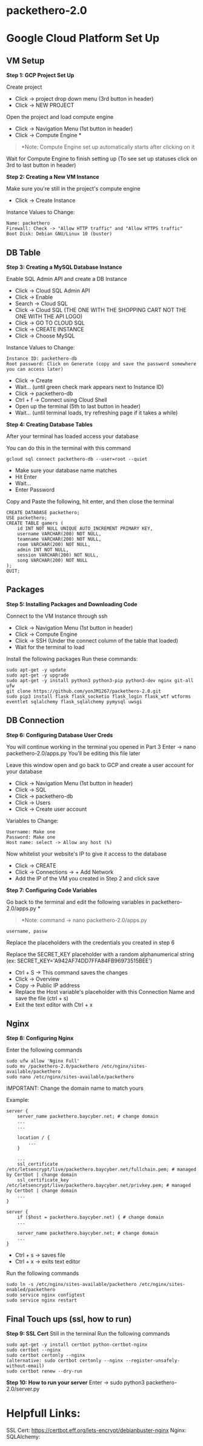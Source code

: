 # packethero-2.0

# Google Cloud Platform Set Up

## VM Setup ##

**Step 1: GCP Project Set Up**

Create project
- Click -> project drop down menu (3rd button in header)
- Click -> NEW PROJECT

Open the project and load compute engine
- Click -> Navigation Menu (1st button in header)
- Click -> Compute Engine *
> *Note: Compute Engine set up automatically starts after clicking on it

Wait for Compute Engine to finish setting up
(To see set up statuses click on 3rd to last button in header)



**Step 2: Creating a New VM Instance**

Make sure you're still in the project's compute engine

- Click -> Create Instance

Instance Values to Change:

    Name: packethero
    Firewall: Check -> "Allow HTTP traffic" and "Allow HTTPS traffic"
    Boot Disk: Debian GNU/Linux 10 (buster)


## DB Table ##

**Step 3: Creating a MySQL Database Instance**

Enable SQL Admin API and create a DB Instance
- Click -> Cloud SQL Admin API
- Click -> Enable
- Search -> Cloud SQL
- Click -> Cloud SQL (THE ONE WITH THE SHOPPING CART NOT THE ONE WITH THE API LOGO)
- Click -> GO TO CLOUD SQL
- Click -> CREATE INSTANCE
- Click -> Choose MySQL

Instance Values to Change:

    Instance ID: packethero-db
    Root password: Click on Generate (copy and save the password somewhere you can access later)

- Click -> Create
- Wait... (until green check mark appears next to Instance ID)
- Click -> packethero-db
- Ctrl + f -> Connect using Cloud Shell
- Open up the terminal (5th to last button in header)
- Wait... (until terminal loads, try refreshing page if it takes a while)


**Step 4: Creating Database Tables**

After your terminal has loaded access your database

You can do this in the terminal with this command
    
    gcloud sql connect packethero-db --user=root --quiet

- Make sure your database name matches
- Hit Enter
- Wait...
- Enter Password

Copy and Paste the following, hit enter, and then close the terminal
    
    CREATE DATABASE packethero;
    USE packethero;
    CREATE TABLE gamers (
        id INT NOT NULL UNIQUE AUTO_INCREMENT PRIMARY KEY,
        username VARCHAR(200) NOT NULL,
        teamname VARCHAR(200) NOT NULL,
        room VARCHAR(200) NOT NULL,
        admin INT NOT NULL,
        session VARCHAR(200) NOT NULL,
        song VARCHAR(200) NOT NULL
    );
    QUIT;
      

## Packages ##
**Step 5: Installing Packages and Downloading Code**

Connect to the VM Instance through ssh
- Click -> Navigation Menu (1st button in header)
- Click -> Compute Engine
- Click -> SSH (Under the connect column of the table that loaded)
- Wait for the terminal to load

Install the following packages
Run these commands:

    sudo apt-get -y update
    sudo apt-get -y upgrade
    sudo apt-get -y install python3 python3-pip python3-dev nginx git-all ufw
    git clone https://github.com/yonJM1267/packethero-2.0.git
    sudo pip3 install flask flask_socketio flask_login flask_wtf wtforms eventlet sqlalchemy flask_sqlalchemy pymysql uwsgi

## DB Connection ##
**Step 6: Configuring Database User Creds**

You will continue working in the terminal you opened in Part 3
Enter -> nano packethero-2.0/apps.py
You'll be editing this file later

Leave this window open and go back to GCP and create a user account for your database
- Click -> Navigation Menu (1st button in header)
- Click -> SQL
- Click -> packethero-db
- Click -> Users
- Click -> Create user account

Variables to Change:

    Username: Make one
    Password: Make one
    Host name: select -> Allow any host (%)

Now whitelist your website's IP to give it access to the database

- Click -> CREATE
- Click -> Connections -> + Add Network
- Add the IP of the VM you created in Step 2 and click save
   
**Step 7: Configuring Code Variables**

Go back to the terminal and edit the following variables in packethero-2.0/apps.py *
> *Note: command -> nano packethero-2.0/apps.py

    username, passw

Replace the placeholders with the credentials you created in step 6

Replace the SECRET_KEY placeholder with a random alphanumerical string
(ex: SECRET_KEY='A942AF74DD7FFA84FB96973515BEE')

- Ctrl + S -> This command saves the changes
- Click -> Overview
- Copy -> Public IP address 
- Replace the Host variable's placeholder with this Connection Name and save the file (ctrl + s)
- Exit the text editor with Ctrl + x
    
## Nginx ##

**Step 8: Configuring Nginx**

Enter the following commands

    sudo ufw allow 'Nginx Full'
    sudo mv /packethero-2.0/packethero /etc/nginx/sites-available/packethero
    sudo nano /etc/nginx/sites-available/packethero

IMPORTANT: Change the domain name to match yours

Example:

    server {
        server_name packethero.baycyber.net; # change domain
        ...
        ...
        
        location / {
            ...
        }

        ...
        ssl_certificate /etc/letsencrypt/live/packethero.baycyber.net/fullchain.pem; # managed by Certbot | change domain
        ssl_certificate_key /etc/letsencrypt/live/packethero.baycyber.net/privkey.pem; # managed by Certbot | change domain
        ...
    }

    server {
        if ($host = packethero.baycyber.net) { # change domain
        ...

        server_name packethero.baycyber.net; # change domain
        ...
    }

- Ctrl + s -> saves file
- Ctrl + x -> exits text editor

Run the following commands

    sudo ln -s /etc/nginx/sites-available/packethero /etc/nginx/sites-enabled/packethero
    sudo service nginx configtest
    sudo service nginx restart

## Final Touch ups (ssl, how to run) ##
**Step 9: SSL Cert**
Still in the terminal
Run the following commands

    sudo apt-get -y install certbot python-certbot-nginx
    sudo certbot --nginx
    sudo certbot certonly --nginx
    (alternative: sudo certbot certonly --nginx --register-unsafely-without-email)
    sudo certbot renew --dry-run
  
**Step 10: How to run your server**
Enter -> sudo python3 packethero-2.0/server.py

# Helpfull Links:
  SSL Cert: https://certbot.eff.org/lets-encrypt/debianbuster-nginx
  Nginx:
  SQLAlchemy:
  
